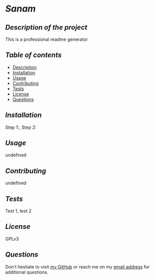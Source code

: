 # **_Sanam_**

## **_Description of the project_**
This is a professional readme generator

## **_Table of contents_**
* [Description](#description)
* [Installation](#installation)
* [Usage](#usage)
* [Contributing](#contributing)
* [Tests](#tests)
* [License](#license)
* [Questions](#questions)

## **_Installation_**
Step 1:, Step 2:

## **_Usage_**
undefined

## **_Contributing_**
undefined

## **_Tests_**
Test 1, test 2

## **_License_**
GPLv3

## **_Questions_**
Don't hesitate to visit [my GitHub](https://github.com/sanam1060)
or reach me on my [email address](mailto:https://github.com/sanam1060/professional-readme.generator) for additional questions.